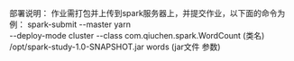 部署说明：
作业需打包并上传到spark服务器上，并提交作业，以下面的命令为例：
spark-submit --master yarn \
--deploy-mode cluster 
--class com.qiuchen.spark.WordCount     (类名)
/opt/spark-study-1.0-SNAPSHOT.jar words (jar文件 参数)
